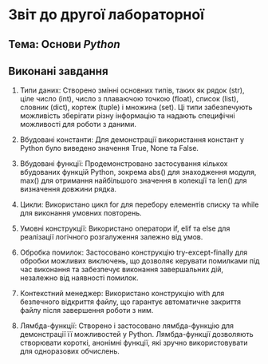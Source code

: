 # Звіт до другої лабораторної
## Тема: Основи *Python*

## Виконані завдання

1. Типи даних: Створено змінні основних типів, таких як рядок (str), ціле число (int), число з плаваючою точкою (float), список (list), словник (dict), кортеж (tuple) і множина (set). Ці типи забезпечують можливість зберігати різну інформацію та надають специфічні можливості для роботи з даними.

2. Вбудовані константи: Для демонстрації використання констант у Python було виведено значення True, None та False.

3. Вбудовані функції: Продемонстровано застосування кількох вбудованих функцій Python, зокрема abs() для знаходження модуля, max() для отримання найбільшого значення в колекції та len() для визначення довжини рядка.

4. Цикли: Використано цикл for для перебору елементів списку та while для виконання умовних повторень.

5. Умовні конструкції: Використано оператори if, elif та else для реалізації логічного розгалуження залежно від умов.

6. Обробка помилок: Застосовано конструкцію try-except-finally для обробки можливих виключень, що дозволяє керувати помилками під час виконання та забезпечує виконання завершальних дій, незалежно від наявності помилок.

7. Контекстний менеджер: Використано конструкцію with для безпечного відкриття файлу, що гарантує автоматичне закриття файлу після завершення роботи з ним.

8. Лямбда-функції: Створено і застосовано лямбда-функцію для демонстрації її можливостей у Python. Лямбда-функції дозволяють створювати короткі, анонімні функції, які зручно використовувати для одноразових обчислень.